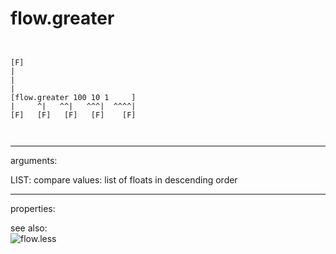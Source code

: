 # flow.greater

```


[F]
|
|
|
[flow.greater 100 10 1     ]
|     ^|   ^^|   ^^^|  ^^^^|
[F]   [F]   [F]   [F]    [F]

            
```
---
arguments:

LIST: compare values: list of floats in descending
            order<br>

---
properties:


see also:<br>
![flow.less]("img/object_flow.less.png")
